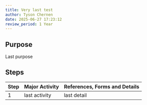 ```yaml
---
title: Very last test
author: Tyson Chernen
date: 2025-06-27 17:23:12
review_period: 1 Year
---
```


## Purpose
Last purpose

## Steps

| Step | Major Activity | References, Forms and Details |
|------|----------------|-------------------------------|
| 1 | last activity | last detail |
